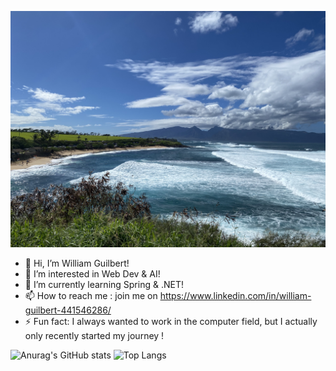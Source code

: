   ![beau](https://github.com/willguilbert/willguilbert/blob/main/IMG_7044.jpeg)

- 👋 Hi, I’m William Guilbert!
- 👀 I’m interested in Web Dev & AI!
- 🌱 I’m currently learning Spring & .NET!
- 📫 How to reach me : join me on https://www.linkedin.com/in/william-guilbert-441546286/
- ⚡ Fun fact: I always wanted to work in the computer field, but I actually only recently started my journey !



![Anurag's GitHub stats](https://github-readme-stats.vercel.app/api?username=willguilbert&show_icons=true&theme=tokyonight)
![Top Langs](https://github-readme-stats.vercel.app/api/top-langs/?username=willguilbert&layout=compact)
